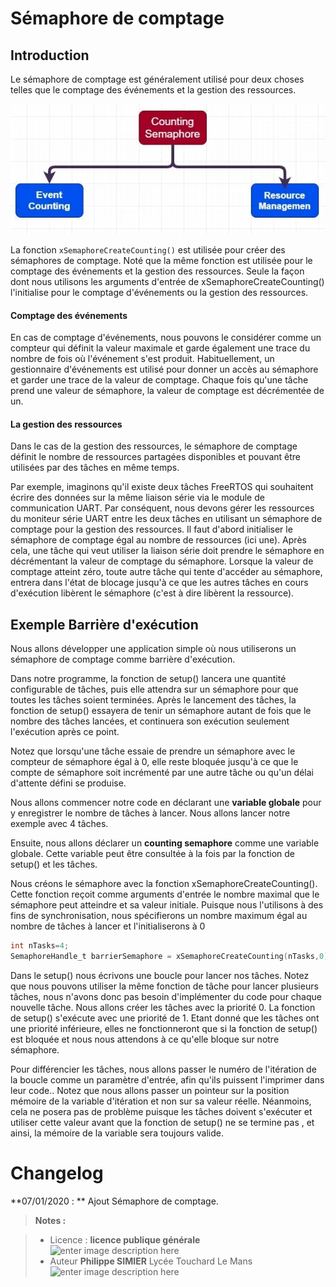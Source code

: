 ﻿# Sémaphore de comptage

## Introduction

Le sémaphore de comptage est généralement utilisé pour deux choses telles que le comptage des événements et la gestion des ressources.

![les deux fonctions](/09_FreeRTOS/02_Synchronisation/semaphore_counting/Counting-Semaphore-types.webp)

La fonction  `xSemaphoreCreateCounting()` est utilisée pour créer des sémaphores de comptage. 
Noté que la même fonction est utilisée pour le comptage des événements et la gestion des ressources. Seule la façon dont nous utilisons les arguments d'entrée de xSemaphoreCreateCounting() l'initialise pour le comptage d'événements ou la gestion des ressources.

#### Comptage des événements

En cas de comptage d'événements, nous pouvons le considérer comme un compteur qui définit la valeur maximale et garde également une trace du nombre de fois où l'événement s'est produit. Habituellement, un gestionnaire d'événements est utilisé pour donner un accès au sémaphore et garder une trace de la valeur de comptage. Chaque fois qu'une tâche prend une valeur de sémaphore, la valeur de comptage est décrémentée de un.

####  La gestion des ressources

Dans le cas de la gestion des ressources, le sémaphore de comptage définit le  nombre de ressources partagées disponibles et pouvant être utilisées par des tâches en même temps.

Par exemple, imaginons qu'il existe deux tâches FreeRTOS qui souhaitent écrire des données sur la même liaison série  via le module de communication UART.  Par conséquent, nous devons gérer les ressources du moniteur série UART  entre les deux tâches en utilisant un sémaphore de comptage pour la gestion des ressources. Il faut d'abord initialiser le sémaphore de comptage égal au nombre de ressources (ici une). Après cela, une tâche qui veut utiliser la liaison série doit prendre le sémaphore en décrémentant la valeur de comptage du sémaphore.
Lorsque la valeur de comptage atteint zéro, toute autre tâche qui tente d'accéder au sémaphore,  entrera dans l'état de blocage jusqu'à ce que les autres tâches en cours d'exécution libèrent le sémaphore (c'est à dire libèrent la ressource).

## Exemple Barrière d'exécution

Nous allons développer une application simple où nous utiliserons un sémaphore de comptage comme barrière d'exécution.

Dans notre programme, la fonction de setup() lancera une quantité configurable de tâches, puis elle attendra sur un sémaphore pour que toutes les tâches soient terminées. Après le lancement des tâches, la fonction de setup() essayera de tenir un sémaphore autant de fois que le nombre des tâches lancées, et continuera son exécution seulement l'exécution après ce point.

Notez que lorsqu'une tâche essaie de prendre un sémaphore avec le compteur de sémaphore égal à 0, elle reste bloquée jusqu'à ce que le compte de sémaphore soit incrémenté par une autre tâche ou qu'un délai d'attente défini se produise.

Nous allons commencer notre code en déclarant une **variable globale** pour y enregistrer le nombre de tâches à lancer. Nous allons lancer notre exemple avec 4 tâches.

Ensuite, nous allons déclarer un **counting semaphore** comme une variable globale. Cette variable peut être consultée à la fois par la fonction de setup() et les tâches.

Nous créons le sémaphore avec la fonction xSemaphoreCreateCounting(). Cette fonction reçoit comme arguments d'entrée le nombre maximal que le sémaphore peut atteindre et sa valeur initiale.
Puisque nous l'utilisons à des fins de synchronisation, nous spécifierons un nombre maximum égal au nombre de tâches à lancer et l'initialiserons à 0
```c
int nTasks=4;
SemaphoreHandle_t barrierSemaphore = xSemaphoreCreateCounting(nTasks,0);
```
Dans le setup() nous écrivons une boucle pour lancer nos tâches. Notez que nous pouvons utiliser la même fonction de tâche pour lancer plusieurs tâches, nous n'avons donc pas besoin d'implémenter du code pour chaque nouvelle tâche.
Nous allons créer les tâches avec la priorité 0. La fonction de setup() s'exécute avec une priorité de 1. Etant donné que les tâches ont une priorité inférieure, elles ne fonctionneront que si la fonction de setup() est bloquée et nous nous attendons à ce qu'elle bloque sur notre sémaphore.

Pour différencier les tâches, nous allons passer le numéro de l'itération de la boucle comme un paramètre d'entrée, afin qu'ils puissent l'imprimer dans leur code..
Notez que nous allons passer un pointeur sur la position mémoire de la variable d'itération et non sur sa valeur réelle. Néanmoins, cela ne posera pas de problème puisque les tâches doivent s'exécuter et utiliser cette valeur avant que la fonction de setup() ne se termine pas , et ainsi, la mémoire de la variable sera toujours valide.


# Changelog

**07/01/2020 : ** Ajout Sémaphore de comptage. 

> **Notes :**


> - Licence : **licence publique générale** ![enter image description here](https://img.shields.io/badge/licence-GPL-green.svg)
> - Auteur **Philippe SIMIER** Lycée Touchard Le Mans
>  ![enter image description here](https://img.shields.io/badge/built-passing-green.svg)
<!-- TOOLBOX 

Génération des badges : https://shields.io/
Génération de ce fichier : https://stackedit.io/editor#


